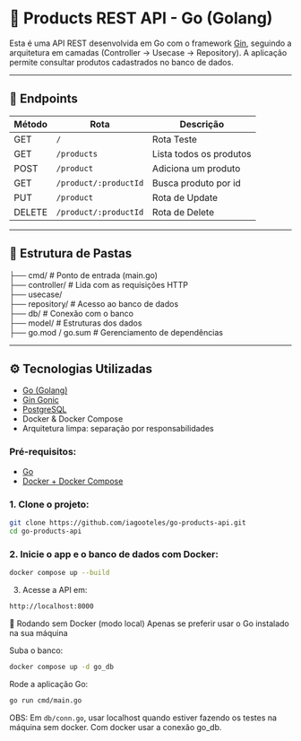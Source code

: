 # 🛒 Products REST API - Go (Golang)

Esta é uma API REST desenvolvida em Go com o framework [Gin](https://github.com/gin-gonic/gin), seguindo a arquitetura em camadas (Controller → Usecase → Repository). A aplicação permite consultar produtos cadastrados no banco de dados.

---

## 🚀 Endpoints

| Método | Rota                   | Descrição               |
|--------|------------------------|-------------------------|
| GET    | `/`                    | Rota Teste              |
| GET    | `/products`            | Lista todos os produtos |
| POST   | `/product`             | Adiciona um produto     |
| GET    | `/product/:productId`  | Busca produto por id    |
| PUT    | `/product`             | Rota de Update          |
| DELETE | `/product/:productId`  | Rota de Delete          |

---

## 🧱 Estrutura de Pastas

├── cmd/ # Ponto de entrada (main.go)  
├── controller/ # Lida com as requisições HTTP  
├── usecase/   
├── repository/ # Acesso ao banco de dados  
├── db/ # Conexão com o banco  
├── model/ # Estruturas dos dados    
├── go.mod / go.sum # Gerenciamento de dependências  

---

## ⚙️ Tecnologias Utilizadas
- [Go (Golang)](https://go.dev/)
- [Gin Gonic](https://github.com/gin-gonic/gin)
- [PostgreSQL](https://www.postgresql.org/)
- Docker & Docker Compose
- Arquitetura limpa: separação por responsabilidades


### Pré-requisitos:

- [Go](https://go.dev/doc/install)
- [Docker + Docker Compose](https://docs.docker.com/get-docker/)


### 1. Clone o projeto:
```bash
git clone https://github.com/iagooteles/go-products-api.git
cd go-products-api
```

### 2. Inicie o app e o banco de dados com Docker:
```bash
docker compose up --build
```

3. Acesse a API em:

```bash
http://localhost:8000
```

🔧 Rodando sem Docker (modo local)
Apenas se preferir usar o Go instalado na sua máquina

Suba o banco:
```bash
docker compose up -d go_db
```

Rode a aplicação Go:
```bash
go run cmd/main.go
```

OBS: Em `db/conn.go`, usar localhost quando estiver fazendo os testes na máquina sem docker.
    Com docker usar a conexão go_db.